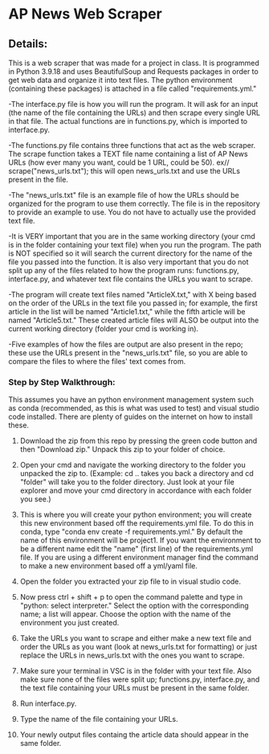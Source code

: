 # AP News Web Scraper
## Details:
This is a web scraper that was made for a project in class. It is programmed in Python 3.9.18 and uses BeautifulSoup and Requests packages in order to get web data and organize it into text files. The python environment (containing these packages) is attached in a file called "requirements.yml."

-The interface.py file is how you will run the program. It will ask for an input (the name of the file containing the URLs) and then scrape every single URL in that file. The actual functions are in functions.py, which is imported to interface.py.

-The functions.py file contains three functions that act as the web scraper. The scrape function takes a TEXT file name containing a list of AP News URLs (how ever many you want, could be 1 URL, could be 50). ex// scrape("news_urls.txt"); this will open news_urls.txt and use the URLs present in the file.

-The "news_urls.txt" file is an example file of how the URLs should be organized for the program to use them correctly. The file is in the repository to provide an example to use. You do not have to actually use the provided text file.

-It is VERY important that you are in the same working directory (your cmd is in the folder containing your text file) when you run the program. The path is NOT specified so it will search the current directory for the name of the file you passed into the function. It is also very important that you do not split up any of the files related to how the program runs: functions.py, interface.py, and whatever text file contains the URLs you want to scrape.

-The program will create text files named "ArticleX.txt," with X being based on the order of the URLs in the text file you passed in; for example, the first article in the list will be named "Article1.txt," while the fifth article will be named "Article5.txt." These created article files will ALSO be output into the current working directory (folder your cmd is working in).

-Five examples of how the files are output are also present in the repo; these use the URLs present in the "news_urls.txt" file, so you are able to compare the files to where the files' text comes from.

### Step by Step Walkthrough:
This assumes you have an python environment management system such as conda (recommended, as this is what was used to test) and visual studio code installed. There are plenty of guides on the internet on how to install these.

1. Download the zip from this repo by pressing the green code button and then "Download zip." Unpack this zip to your folder of choice.

2. Open your cmd and navigate the working directory to the folder you unpacked the zip to. (Example: cd .. takes you back a directory and cd "folder" will take you to the folder directory. Just look at your file explorer and move your cmd directory in accordance with each folder you see.)

3. This is where you will create your python environment; you will create this new environment based off the requirements.yml file. To do this in conda, type "conda env create -f requirements.yml." By default the name of this environment will be project1. If you want the environment to be a different name edit the "name" (first line) of the requirements.yml file. If you are using a different environment manager find the command to make a new environment based off a yml/yaml file.

4. Open the folder you extracted your zip file to in visual studio code.

5. Now press ctrl + shift + p to open the command palette and type in "python: select interpreter." Select the option with the corresponding name; a list will appear. Choose the option with the name of the environment you just created.

6. Take the URLs you want to scrape and either make a new text file and order the URLs as you want (look at news_urls.txt for formatting) or just replace the URLs in news_urls.txt with the ones you want to scrape.

7. Make sure your terminal in VSC is in the folder with your text file. Also make sure none of the files were split up; functions.py, interface.py, and the text file containing your URLs must be present in the same folder.

8. Run interface.py.

9. Type the name of the file containing your URLs.

10. Your newly output files containg the article data should appear in the same folder.
